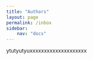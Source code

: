 ```yaml
---
title: "Authors"
layout: page
permalink: /inbox
sidebar: 
    nav: "docs"
---
```


ytutyutyuxxxxxxxxxxxxxxxxxxxx